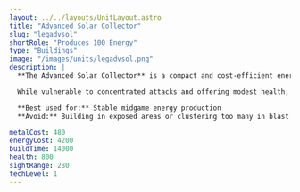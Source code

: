 ```yaml
---
layout: ../../layouts/UnitLayout.astro
title: "Advanced Solar Collector"
slug: "legadvsol"
shortRole: "Produces 100 Energy"
type: "Buildings"
image: "/images/units/legadvsol.png"
description: |
  **The Advanced Solar Collector** is a compact and cost-efficient energy producer for midgame bases. Generating a reliable 100 energy per second, it provides a clean, self-sustaining power source without upkeep.

  While vulnerable to concentrated attacks and offering modest health, its small footprint and affordability make it ideal for safe expansion or supplementing high-consumption operations.

  **Best used for:** Stable midgame energy production  
  **Avoid:** Building in exposed areas or clustering too many in blast zones

metalCost: 480
energyCost: 4200
buildTime: 14000
health: 800
sightRange: 280
techLevel: 1
---
```

